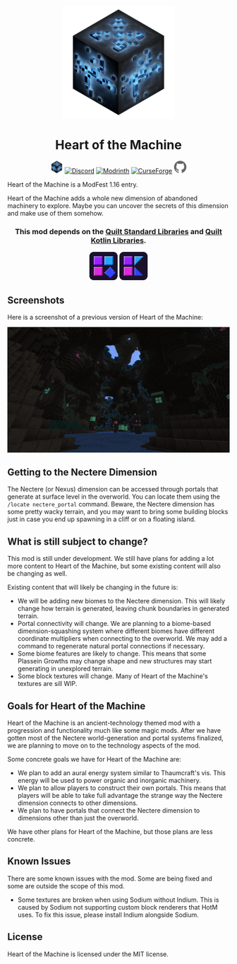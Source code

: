 <center>
<p align="center"><img src="https://raw.githubusercontent.com/Heart-of-the-Machine/Heart-of-the-Machine.github.io/master/Plassein-Machine-Casing-tbg-C4096-256x256.png" alt="Logo"></p>
<h1 align="center">Heart of the Machine</h1>
<p align="center">
<a href="https://heart-of-the-machine.github.io/"><img src="https://raw.githubusercontent.com/Heart-of-the-Machine/Heart-of-the-Machine.github.io/master/icons/Plassein-Machine-Casing-tbg-C4096-28x28.png" alt="Website"></a>
<a href="https://discord.gg/hU4us4D"><img src="https://img.shields.io/discord/720635296131055697?logo=discord&logoColor=white&style=for-the-badge" alt="Discord"></a>
<a href="https://modrinth.com/mod/heart-of-the-machine"><img src="https://img.shields.io/modrinth/dt/7vleuAJ9?logo=modrinth&style=for-the-badge" alt="Modrinth"></a>
<a href="https://www.curseforge.com/minecraft/mc-mods/heart-of-the-machine"><img src="https://cf.way2muchnoise.eu/391897.svg?badge_style=for_the_badge" alt="CurseForge"></a>
<a href="https://github.com/Heart-of-the-Machine/heart-of-the-machine"><img src="https://raw.githubusercontent.com/Heart-of-the-Machine/Heart-of-the-Machine.github.io/master/icons/GitHub-Mark-28px.png" alt="GitHub"></a>
</p>
</center>

Heart of the Machine is a ModFest 1.16 entry.

Heart of the Machine adds a whole new dimension of abandoned machinery to explore. Maybe you can uncover the secrets of
this dimension and make use of them somehow.

<center>
<h3 align="center">This mod depends on the <a href="https://modrinth.com/mod/qsl">Quilt Standard Libraries</a> and <a href="https://modrinth.com/mod/qkl">Quilt Kotlin Libraries</a>.</h3>
<p align="center">
<a href="https://modrinth.com/mod/qsl"><img src="https://raw.githubusercontent.com/Heart-of-the-Machine/Heart-of-the-Machine.github.io/master/icons/qsl-icon-rounded-64x64.png" alt="Quilt Standard Libraries"></a>
<a href="https://modrinth.com/mod/qkl"><img src="https://raw.githubusercontent.com/Heart-of-the-Machine/Heart-of-the-Machine.github.io/master/icons/qkl-icon-rounded-64x64.png" alt="Quilt Kotlin Libraries"></a>
</p>
</center>

## Screenshots

Here is a screenshot of a previous version of Heart of the Machine:

![Old Heart of the Machine screenshot](https://raw.githubusercontent.com/Heart-of-the-Machine/Heart-of-the-Machine.github.io/master/screenshots/2020-09-20_12.12.07.png)

## Getting to the Nectere Dimension

The Nectere (or Nexus) dimension can be accessed through portals that generate at surface level in the overworld. You
can locate them using the `/locate nectere_portal` command. Beware, the Nectere dimension has some pretty wacky terrain,
and you may want to bring some building blocks just in case you end up spawning in a cliff or on a floating island.

## What is still subject to change?

This mod is still under development. We still have plans for adding a lot more content to Heart of the Machine, but some
existing content will also be changing as well.

Existing content that will likely be changing in the future is:

- We will be adding new biomes to the Nectere dimension. This will likely change how terrain is generated, leaving
  chunk boundaries in generated terrain.
- Portal connectivity will change. We are planning to a biome-based dimension-squashing system where different biomes
  have different coordinate multipliers when connecting to the overworld. We may add a command to regenerate natural
  portal connections if necessary.
- Some biome features are likely to change. This means that some Plassein Growths may change shape and new structures
  may start generating in unexplored terrain.
- Some block textures will change. Many of Heart of the Machine's textures are sill WIP.

## Goals for Heart of the Machine

Heart of the Machine is an ancient-technology themed mod with a progression and functionality much like some magic mods.
After we have gotten most of the Nectere world-generation and portal systems finalized, we are planning to move on to
the technology aspects of the mod.

Some concrete goals we have for Heart of the Machine are:

- We plan to add an aural energy system similar to Thaumcraft's vis. This energy will be used to power organic and
  inorganic machinery.
- We plan to allow players to construct their own portals. This means that players will be able to take full advantage
  the strange way the Nectere dimension connects to other dimensions.
- We plan to have portals that connect the Nectere dimension to dimensions other than just the overworld.

We have other plans for Heart of the Machine, but those plans are less concrete.

## Known Issues

There are some known issues with the mod. Some are being fixed and some are outside the scope of this mod.

- Some textures are broken when using Sodium without Indium. This is caused by Sodium not supporting custom block
  renderers that HotM uses. To fix this issue, please install Indium alongside Sodium.

## License

Heart of the Machine is licensed under the MIT license.
